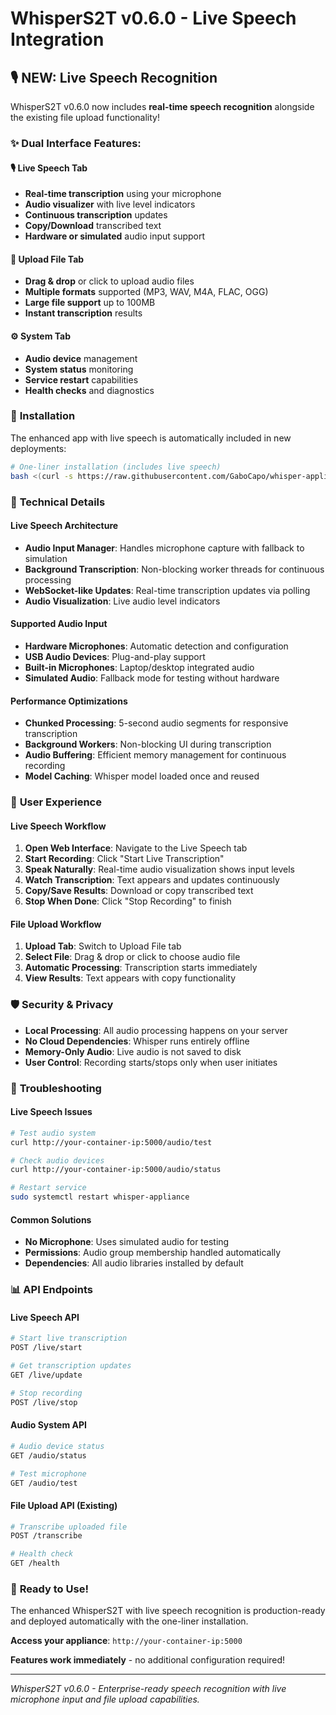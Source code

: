 # WhisperS2T v0.6.0 - Live Speech Integration

## 🎙️ **NEW: Live Speech Recognition**

WhisperS2T v0.6.0 now includes **real-time speech recognition** alongside the existing file upload functionality!

### ✨ **Dual Interface Features:**

#### 🎙️ **Live Speech Tab**
- **Real-time transcription** using your microphone
- **Audio visualizer** with live level indicators
- **Continuous transcription** updates
- **Copy/Download** transcribed text
- **Hardware or simulated** audio input support

#### 📁 **Upload File Tab** 
- **Drag & drop** or click to upload audio files
- **Multiple formats** supported (MP3, WAV, M4A, FLAC, OGG)
- **Large file support** up to 100MB
- **Instant transcription** results

#### ⚙️ **System Tab**
- **Audio device** management
- **System status** monitoring  
- **Service restart** capabilities
- **Health checks** and diagnostics

### 🚀 **Installation**

The enhanced app with live speech is automatically included in new deployments:

```bash
# One-liner installation (includes live speech)
bash <(curl -s https://raw.githubusercontent.com/GaboCapo/whisper-appliance/main/scripts/proxmox-standalone.sh)
```

### 🔧 **Technical Details**

#### **Live Speech Architecture**
- **Audio Input Manager**: Handles microphone capture with fallback to simulation
- **Background Transcription**: Non-blocking worker threads for continuous processing
- **WebSocket-like Updates**: Real-time transcription updates via polling
- **Audio Visualization**: Live audio level indicators

#### **Supported Audio Input**
- **Hardware Microphones**: Automatic detection and configuration
- **USB Audio Devices**: Plug-and-play support
- **Built-in Microphones**: Laptop/desktop integrated audio
- **Simulated Audio**: Fallback mode for testing without hardware

#### **Performance Optimizations**
- **Chunked Processing**: 5-second audio segments for responsive transcription
- **Background Workers**: Non-blocking UI during transcription
- **Audio Buffering**: Efficient memory management for continuous recording
- **Model Caching**: Whisper model loaded once and reused

### 🎯 **User Experience**

#### **Live Speech Workflow**
1. **Open Web Interface**: Navigate to the Live Speech tab
2. **Start Recording**: Click "Start Live Transcription"
3. **Speak Naturally**: Real-time audio visualization shows input levels
4. **Watch Transcription**: Text appears and updates continuously
5. **Copy/Save Results**: Download or copy transcribed text
6. **Stop When Done**: Click "Stop Recording" to finish

#### **File Upload Workflow**
1. **Upload Tab**: Switch to Upload File tab
2. **Select File**: Drag & drop or click to choose audio file
3. **Automatic Processing**: Transcription starts immediately
4. **View Results**: Text appears with copy functionality

### 🛡️ **Security & Privacy**

- **Local Processing**: All audio processing happens on your server
- **No Cloud Dependencies**: Whisper runs entirely offline
- **Memory-Only Audio**: Live audio is not saved to disk
- **User Control**: Recording starts/stops only when user initiates

### 🔧 **Troubleshooting**

#### **Live Speech Issues**
```bash
# Test audio system
curl http://your-container-ip:5000/audio/test

# Check audio devices  
curl http://your-container-ip:5000/audio/status

# Restart service
sudo systemctl restart whisper-appliance
```

#### **Common Solutions**
- **No Microphone**: Uses simulated audio for testing
- **Permissions**: Audio group membership handled automatically
- **Dependencies**: All audio libraries installed by default

### 📊 **API Endpoints**

#### **Live Speech API**
```bash
# Start live transcription
POST /live/start

# Get transcription updates
GET /live/update

# Stop recording
POST /live/stop
```

#### **Audio System API**
```bash
# Audio device status
GET /audio/status

# Test microphone
GET /audio/test
```

#### **File Upload API** (Existing)
```bash
# Transcribe uploaded file
POST /transcribe

# Health check
GET /health
```

### 🎉 **Ready to Use!**

The enhanced WhisperS2T with live speech recognition is production-ready and deployed automatically with the one-liner installation.

**Access your appliance**: `http://your-container-ip:5000`

**Features work immediately** - no additional configuration required!

---

*WhisperS2T v0.6.0 - Enterprise-ready speech recognition with live microphone input and file upload capabilities.*